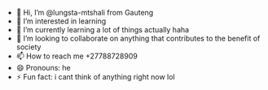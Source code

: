 - 👋 Hi, I’m @lungsta-mtshali from Gauteng
- 👀 I’m interested in learning
- 🌱 I’m currently learning a lot of things actually haha
- 💞️ I’m looking to collaborate on anything that contributes to the benefit of society
- 📫 How to reach me +27788728909
- 😄 Pronouns: he
- ⚡ Fun fact: i cant think of anything right now lol

<!---
lungsta-mtshali/lungsta-mtshali is a ✨ special ✨ repository because its `README.md` (this file) appears on your GitHub profile.
You can click the Preview link to take a look at your changes.
--->
